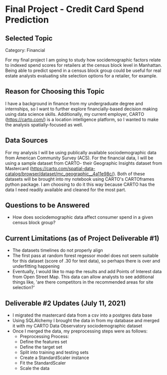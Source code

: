 # Final Project - Credit Card Spend Prediction

## Selected Topic
Category: Financial

For my final project I am going to study how socidemographic factors relate to indexed spend scores for retailers at the census block level in Manhattan. Being able to predict spend in a census block group could be useful for real estate analysts evaluating site selection options for a retailer, for example.

## Reason for Choosing this Topic
I have a background in finance from my undergraduate degree and internships, so I want to further explore financially-based decision making using data science skills. Additionally, my current employer, CARTO (https://carto.com/) is a location intelligence platform, so I wanted to make the analysis spatially-focused as well.

## Data Sources
For my analysis I will be using publically available sociodemographic data from American Community Survey (ACS). For the financial data, I will be using a sample dataset from CARTO- their Geographic Insights dataset from Mastercard (https://carto.com/spatial-data-catalog/browser/dataset/mc_geographic__4a11e98c/). Both of these datasets will be brought into my notebook using CARTO's CARTOframes python package. I am choosing to do it this way because CARTO has the data I need readily available and cleaned for the most part.

## Questions to be Answered
* How does sociodemographic data affect consumer spend in a given census block group?

## Current Limitations (as of Project Deliverable #1)
* The datasets timelines do not properly align
* The first pass at random forest regessor model does not seem suitable for this dataset (score of .30 for test data), so perhaps there is over and underfitting happening
* Eventually, I would like to map the results and add Points of Interest data from Open Street Map. This data can allow analysts to see additional things like, 'are there competitors in the recommended areas for site selection?'

## Deliverable #2 Updates (July 11, 2021)
* I migrated the mastercard data from a csv into a postgres data base
* Using SQLAlchemy I brought the data in from my database and merged it with my CARTO Data Observatory sociodemographic dataset
* Once I merged the data, my preprocessing steps were as follows:
  * Preprocessing Process:
  * Define the features set
  * Define the target set
  * Split into training and testing sets
  * Create a StandardScaler instance
  * Fit the StandardScaler
  * Scale the data
